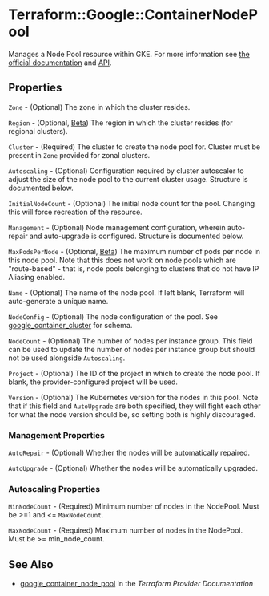 # Terraform::Google::ContainerNodePool

Manages a Node Pool resource within GKE. For more information see
[the official documentation](https://cloud.google.com/container-engine/docs/node-pools)
and
[API](https://cloud.google.com/container-engine/reference/rest/v1/projects.zones.clusters.nodePools).

## Properties

`Zone` - (Optional) The zone in which the cluster resides.

`Region` - (Optional, [Beta](https://terraform.io/docs/providers/google/provider_versions.html)) The region in which the cluster resides (for regional clusters).

`Cluster` - (Required) The cluster to create the node pool for.  Cluster must be present in `Zone` provided for zonal clusters.

`Autoscaling` - (Optional) Configuration required by cluster autoscaler to adjust the size of the node pool to the current cluster usage. Structure is documented below.

`InitialNodeCount` - (Optional) The initial node count for the pool. Changing this will force recreation of the resource.

`Management` - (Optional) Node management configuration, wherein auto-repair and auto-upgrade is configured. Structure is documented below.

`MaxPodsPerNode` - (Optional, [Beta](https://terraform.io/docs/providers/google/provider_versions.html)) The maximum number of pods per node in this node pool. Note that this does not work on node pools which are "route-based" - that is, node pools belonging to clusters that do not have IP Aliasing enabled.

`Name` - (Optional) The name of the node pool. If left blank, Terraform will auto-generate a unique name.

`NodeConfig` - (Optional) The node configuration of the pool. See [google_container_cluster](container_cluster.html) for schema.

`NodeCount` - (Optional) The number of nodes per instance group. This field can be used to update the number of nodes per instance group but should not be used alongside `Autoscaling`.

`Project` - (Optional) The ID of the project in which to create the node pool. If blank, the provider-configured project will be used.

`Version` - (Optional) The Kubernetes version for the nodes in this pool. Note that if this field and `AutoUpgrade` are both specified, they will fight each other for what the node version should be, so setting both is highly discouraged.

### Management Properties

`AutoRepair` - (Optional) Whether the nodes will be automatically repaired.

`AutoUpgrade` - (Optional) Whether the nodes will be automatically upgraded.

### Autoscaling Properties

`MinNodeCount` - (Required) Minimum number of nodes in the NodePool. Must be >=1 and <= `MaxNodeCount`.

`MaxNodeCount` - (Required) Maximum number of nodes in the NodePool. Must be >= min_node_count.


## See Also

* [google_container_node_pool](https://www.terraform.io/docs/providers/google/r/container_node_pool.html) in the _Terraform Provider Documentation_